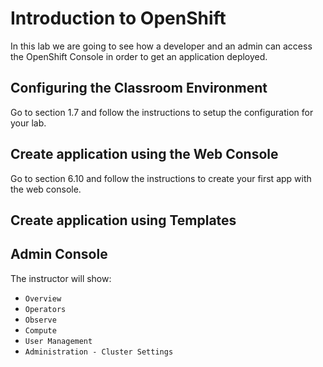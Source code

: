 # Introduction to OpenShift

In this lab we are going to see how a developer and an admin can access the OpenShift Console in order to get an application deployed.

##  Configuring the Classroom Environment

Go to section 1.7 and follow the instructions to setup the configuration for your lab.

## Create application using the Web Console

Go to section 6.10 and follow the instructions to create your first app with the web console.

## Create application using Templates

## Admin Console

The instructor will show:

- `Overview`
- `Operators`
- `Observe`
- `Compute`
- `User Management`
- `Administration - Cluster Settings`
